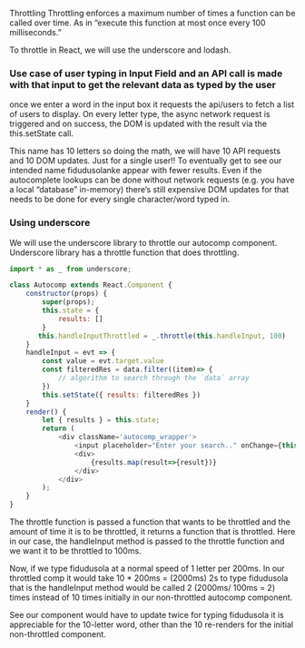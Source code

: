Throttling
Throttling enforces a maximum number of times a function can be called over time. As in “execute this function at most once every 100 milliseconds.”

To throttle in React, we will use the underscore and lodash.

### Use case of user typing in Input Field and an API call is made with that input to get the relevant data as typed by the user

once we enter a word in the input box it requests the api/users to fetch a list of users to display. On every letter type, the async network request is triggered and on success, the DOM is updated with the result via the this.setState call.

This name has 10 letters so doing the math, we will have 10 API requests and 10 DOM updates. Just for a single user!! To eventually get to see our intended name fidudusolanke appear with fewer results.
Even if the autocomplete lookups can be done without network requests (e.g. you have a local “database” in-memory) there’s still expensive DOM updates for that needs to be done for every single character/word typed in.

### Using underscore

We will use the underscore library to throttle our autocomp component. Underscore library has a throttle function that does throttling.

```js
import * as _ from underscore;

class Autocomp extends React.Component {
    constructor(props) {
        super(props);
        this.state = {
            results: []
        }
       this.handleInputThrottled = _.throttle(this.handleInput, 100)
    }
    handleInput = evt => {
        const value = evt.target.value
        const filteredRes = data.filter((item)=> {
            // algorithm to search through the `data` array
        })
        this.setState({ results: filteredRes })
    }
    render() {
        let { results } = this.state;
        return (
            <div className='autocomp_wrapper'>
                <input placeholder="Enter your search.." onChange={this.handleInputThrottled} />
                <div>
                    {results.map(result=>{result})}
                </div>
            </div>
        );
    }
}

```

The throttle function is passed a function that wants to be throttled and the amount of time it is to be throttled, it returns a function that is throttled. Here in our case, the handleInput method is passed to the throttle function and we want it to be throttled to 100ms.

Now, if we type fidudusola at a normal speed of 1 letter per 200ms. In our throttled comp it would take 10 \* 200ms = (2000ms) 2s to type fidudusola that is the handleInput method would be called 2 (2000ms/ 100ms = 2) times instead of 10 times initially in our non-throttled autocomp component.

See our component would have to update twice for typing fidudusola it is appreciable for the 10-letter word, other than the 10 re-renders for the initial non-throttled component.
